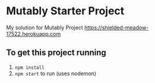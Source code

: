 # Mutably Starter Project
My solution for Mutably Project
https://shielded-meadow-17522.herokuapp.com 

## To get this project running
1. `npm install`
2. `npm start` to run (uses nodemon)
